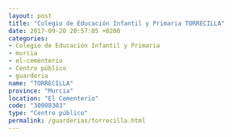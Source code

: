 ```yaml
---
layout: post
title: "Colegio de Educación Infantil y Primaria TORRECILLA"
date: 2017-09-20 20:57:05 +0200
categories:
- Colegio de Educación Infantil y Primaria
- murcia
- el-cementerio
- Centro público
- guarderia
name: "TORRECILLA"
province: "Murcia"
location: "El Cementerio"
code: "30008303"
type: "Centro público"
permalink: /guarderias/torrecilla.html
---
```

